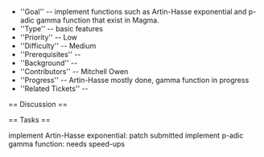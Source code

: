  * ''Goal'' -- implement functions such as Artin-Hasse exponential and p-adic gamma function that exist in Magma. 
 * ''Type'' -- basic features
 * ''Priority'' -- Low
 * ''Difficulty'' -- Medium
 * ''Prerequisites'' -- 
 * ''Background'' -- 
 * ''Contributors'' -- Mitchell Owen
 * ''Progress'' -- Artin-Hasse mostly done, gamma function in progress
 * ''Related Tickets'' -- 

== Discussion ==

== Tasks ==

implement Artin-Hasse exponential: patch submitted
implement p-adic gamma function: needs speed-ups
